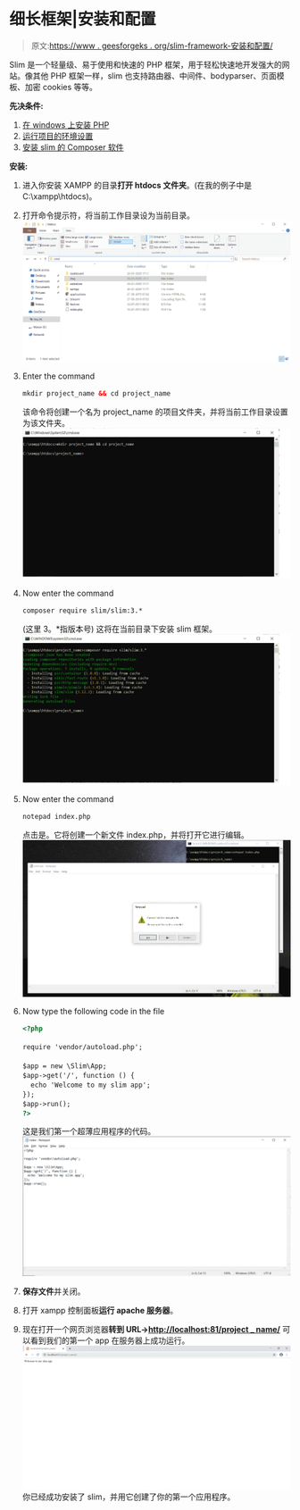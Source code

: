 # 细长框架|安装和配置

> 原文:[https://www . geesforgeks . org/slim-framework-安装和配置/](https://www.geeksforgeeks.org/slim-framework-installation-and-configuration/)

Slim 是一个轻量级、易于使用和快速的 PHP 框架，用于轻松快速地开发强大的网站。像其他 PHP 框架一样，slim 也支持路由器、中间件、bodyparser、页面模板、加密 cookies 等等。

**先决条件:**

1.  [在 windows 上安装 PHP](https://www.geeksforgeeks.org/how-to-execute-php-code-using-command-line/)
2.  [运行项目的环境设置](https://www.geeksforgeeks.org/how-to-set-php-development-environment-in-windows/)
3.  [安装 slim 的 Composer 软件](https://getcomposer.org/download/)

**安装:**

1.  进入你安装 XAMPP 的目录**打开 htdocs 文件夹**。(在我的例子中是 C:\xampp\htdocs)。
2.  打开命令提示符，将当前工作目录设为当前目录。
    ![](img/705bdfe55315e65634c2549e76e75168.png)
3.  Enter the command

    ```html
    mkdir project_name && cd project_name
    ```

    该命令将创建一个名为 project_name 的项目文件夹，并将当前工作目录设置为该文件夹。
    ![](img/5e1c373ec7fe17737b6281491e72f257.png)

4.  Now enter the command

    ```html
    composer require slim/slim:3.* 
    ```

    (这里 3。*指版本号)
    这将在当前目录下安装 slim 框架。
    ![](img/c7a2842bbaa76c41933f25e291a246e2.png)

5.  Now enter the command

    ```html
    notepad index.php
    ```

    点击是。它将创建一个新文件 index.php，并将打开它进行编辑。
    ![](img/d5ab0b3327f9c2909e2e0ad63dceffc3.png)

6.  Now type the following code in the file

    ```html
    <?php

    require 'vendor/autoload.php';

    $app = new \Slim\App;
    $app->get('/', function () {
      echo 'Welcome to my slim app';
    });
    $app->run();
    ?>
    ```

    这是我们第一个超薄应用程序的代码。
    ![](img/559ae440884055ba02d1139cce0dc588.png)

7.  **保存文件**并关闭。
8.  打开 xampp 控制面板**运行 apache 服务器**。
9.  现在打开一个网页浏览器**转到 URL->[http://localhost:81/project _ name/](http://localhost:81/project_name/)**
    可以看到我们的第一个 app 在服务器上成功运行。
    ![](img/b9e5aa98eb32b5c61784858c318e2ebb.png)
    你已经成功安装了 slim，并用它创建了你的第一个应用程序。